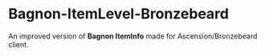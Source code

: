 # Bagnon-ItemLevel-Bronzebeard
An improved version of **Bagnon ItemInfo** made for Ascension/Bronzebeard client.
